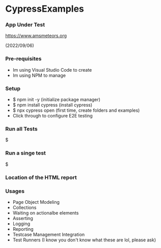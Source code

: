 # CypressExamples

### App Under Test ###

https://www.amsmeteors.org

(2022/09/06)

### Pre-requisites ###

* Im using Visual Studio Code to create
* Im using NPM to manage

### Setup

* $ npm init -y (initialize package manager)
* $ npm install cypress (install cypress)
* $ npx cypress open (first time, create folders and examples)
* Click through to configure E2E testing

### Run all Tests

$ <TBD>

### Run a  singe test
$ <TBD>

### Location of the HTML report
<TBD>

### Usages
* Page Object Modeling
* Collections
* Waiting on actionalbe elements
* Asserting
* Logging
* Reporting
* Testcase Management Integration
* Test Runners (I know you don't know what these are lol, please ask)

